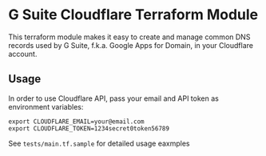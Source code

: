 # G Suite Cloudflare Terraform Module

This terraform module makes it easy to create and manage common DNS records used by G Suite, f.k.a. Google Apps for Domain, in your Cloudflare account.

## Usage

In order to use Cloudflare API, pass your email and API token as environment variables:

```
export CLOUDFLARE_EMAIL=your@email.com
export CLOUDFLARE_TOKEN=1234secret0token56789
```

See `tests/main.tf.sample` for detailed usage eaxmples